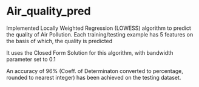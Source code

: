 # Air_quality_pred

Implemented Locally Weighted Regression (LOWESS) algorithm to predict the quality of Air Pollution. Each training/testing example has 5 features on the basis of which, the quality is predicted

It uses the Closed Form Solution for this algorithm, with bandwidth parameter set to 0.1

An accuracy of 96% (Coeff. of Determinaton converted to percentage, rounded to nearest integer) has been achieved on the testing dataset.
